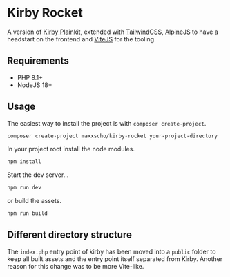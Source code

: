 # Kirby Rocket

A version of [Kirby Plainkit](https://github.com/getkirby/plainkit), extended with [TailwindCSS](https://tailwindcss.com/), [AlpineJS](https://alpinejs.dev/) to have a headstart on the frontend and [ViteJS](https://vite.dev/) for the tooling.

## Requirements

- PHP 8.1+
- NodeJS 18+

## Usage

The easiest way to install the project is with `composer create-project`.

```bash
composer create-project maxxscho/kirby-rocket your-project-directory
```

In your project root install the node modules.

```bash
npm install
````

Start the dev server...

```bash
npm run dev
```

or build the assets.

```bash
npm run build
```

## Different directory structure

The `index.php` entry point of kirby has been moved into a `public` folder to keep all built assets and the entry point itself separated from Kirby.
Another reason for this change was to be more Vite-like.
